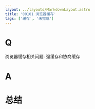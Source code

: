 ```yaml
---
layout: ../layouts/MarkdownLayout.astro
title: '00101 浏览器缓存'
tags: ['缓存', '未完成']
---
```


# Q

浏览器缓存相关问题: 强缓存和协商缓存

# A



# 总结



<script>
  function func() {

  }
  
</script>